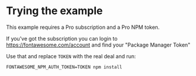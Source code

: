 # Trying the example

This example requires a Pro subscription and a Pro NPM token.

If you've got the subscription you can login to https://fontawesome.com/account and find your "Package Manager Token"

Use that and replace `TOKEN` with the real deal and run:

```
FONTAWESOME_NPM_AUTH_TOKEN=TOKEN npm install
```
